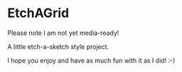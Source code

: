 # EtchAGrid
Please note I am not yet media-ready!

A little etch-a-sketch style project.

I hope you enjoy and have as much fun with it as I did! :-)

